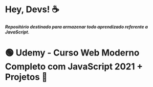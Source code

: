 # Hey, Devs! ☕

##### Repositório destinado para armazenar todo aprendizado referente a JavaScript.

#  🟢 Udemy - Curso Web Moderno Completo com JavaScript 2021 + Projetos 📝
